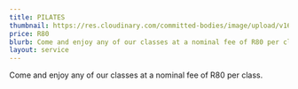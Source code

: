 ```yaml
---
title: PILATES
thumbnail: https://res.cloudinary.com/committed-bodies/image/upload/v1642663660/services/pilates-scaled.png
price: R80
blurb: Come and enjoy any of our classes at a nominal fee of R80 per class.
layout: service
---
```

Come and enjoy any of our classes at a nominal fee of R80 per class.